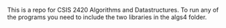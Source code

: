 This is a repo for CSIS 2420 Algorithms and Datastructures. To run any of the programs you need to include the two libraries in the algs4 folder.
